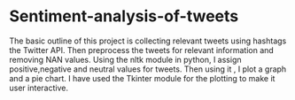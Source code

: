 # Sentiment-analysis-of-tweets
The basic outline of this project is collecting relevant tweets using hashtags the Twitter API.
Then preprocess the tweets for relevant information and removing NAN values.
Using the nltk module in python, I assign positive,negative and neutral values for tweets.
Then using it , I plot a graph and a pie chart.
I have used the Tkinter module for the plotting to make it user interactive.

